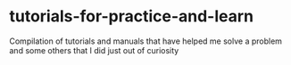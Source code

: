 # tutorials-for-practice-and-learn
Compilation of tutorials and manuals that have helped me solve a problem and some others that I did just out of curiosity
